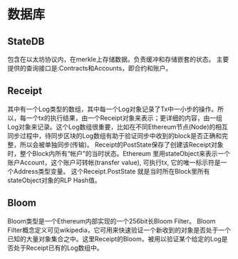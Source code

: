 # 数据库
## StateDB
包含在以太坊协议内，在merkle上存储数据。负责缓冲和存储嵌套的状态。
主要提供的查询接口是:Contracts和Accounts，即合约和账户。

## Receipt
其中有一个Log类型的数组，其中每一个Log对象记录了Tx中一小步的操作。所以，每一个tx的执行结果，由一个Receipt对象来表示；更详细的内容，由一组Log对象来记录。这个Log数组很重要，比如在不同Ethereum节点(Node)的相互同步过程中，待同步区块的Log数组有助于验证同步中收到的block是否正确和完整，所以会被单独同步(传输)。
Receipt的PostState保存了创建该Receipt对象时，整个Block内所有“帐户”的当时状态。Ethereum 里用stateObject来表示一个账户Account，这个账户可转帐(transfer value), 可执行tx, 它的唯一标示符是一个Address类型变量。 这个Receipt.PostState 就是当时所在Block里所有stateObject对象的RLP Hash值。
## Bloom
Bloom类型是一个Ethereum内部实现的一个256bit长Bloom Filter。 Bloom Filter概念定义可见wikipedia，它可用来快速验证一个新收到的对象是否处于一个已知的大量对象集合之中。这里Receipt的Bloom，被用以验证某个给定的Log是否处于Receipt已有的Log数组中。